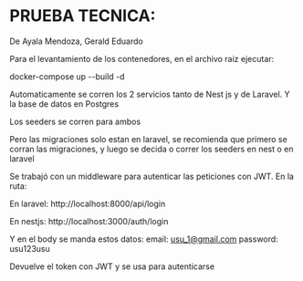 # PRUEBA TECNICA:

De Ayala Mendoza, Gerald Eduardo

Para el levantamiento de los contenedores, en el archivo raiz ejecutar:

docker-compose up --build -d

Automaticamente se corren los 2 servicios tanto de Nest js y de Laravel.
Y la base de datos en Postgres

Los seeders se corren para ambos

Pero las migraciones solo estan en laravel, se recomienda que primero se corran las migraciones, y luego se decida 
o correr los seeders en nest o en laravel

Se trabajó con un middleware para autenticar las peticiones con JWT. 
En la ruta:

En laravel:
http://localhost:8000/api/login

En nestjs:
http://localhost:3000/auth/login

Y en el body se manda estos datos:
email: usu_1@gmail.com
password: usu123usu

Devuelve el token con JWT y se usa para autenticarse


